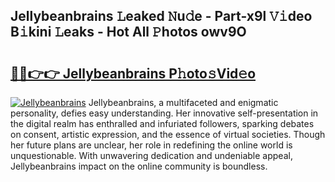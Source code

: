 ## Jellybeanbrains 𝙻eaked 𝙽u𝚍e - Part-x9l 𝚅𝚒deo B𝚒kini 𝙻eaks - Hot All 𝙿hotos owv9O

# <h2><a href="http://ld52utu.urlbe.top/?page=Jellybeanbrains">🔗🔗👉👉 Jellybeanbrains P𝚑oto𝚜Vid𝚎o</a></h2>

[![Jellybeanbrains](https://i.imgur.com/eBuTRDB.gif)](http://ld52utu.urlbe.top/?page=Jellybeanbrains)
Jellybeanbrains, a multifaceted and enigmatic personality, defies easy understanding. Her innovative self-presentation in the digital realm has enthralled and infuriated followers, sparking debates on consent, artistic expression, and the essence of virtual societies. Though her future plans are unclear, her role in redefining the online world is unquestionable. With unwavering dedication and undeniable appeal, Jellybeanbrains impact on the online community is boundless.
